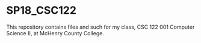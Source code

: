 # SP18_CSC122
This repository contains files and such for my class, CSC 122 001 Computer Science II, at McHenry County College.

